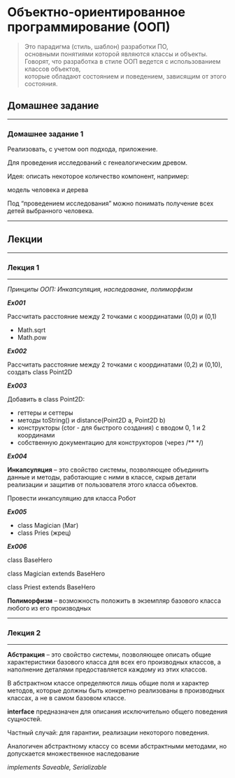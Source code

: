 # Объектно-ориентированное программирование (ООП)

> Это парадигма (стиль, шаблон) разработки ПО, <br>
> основными понятиями которой являются классы и объекты. <br>
> Говорят, что разработка в стиле ООП ведется с использованием классов объектов, <br>
> которые обладают состоянием и поведением, зависящим от этого состояния.

## Домашнее задание
___
### Домашнее задание 1

Реализовать, с учетом ооп подхода, приложение.

Для проведения исследований с генеалогическим древом.

Идея: описать некоторое количество компонент, например:

модель человека и дерева

Под “проведением исследования” можно понимать получение всех детей выбранного человека.

___

## Лекции
___

### Лекция 1

___

*Принципы ООП: Инкапсуляция, наследование, полиморфизм*

***Ex001***

Рассчитать расстояние между 2 точками с координатами (0,0) и (0,1)
* Math.sqrt 
* Math.pow

***Ex002***

Рассчитать расстояние между 2 точками с координатами (0,2) и (0,10), создать class Point2D

***Ex003***

Добавить в class Point2D:
* геттеры и сеттеры
* методы toString() и distance(Point2D a, Point2D b)
* конструкторы (ctor - для быстрого создания) с вводом 0, 1 и 2 координами
* собственную документацию для конструкторов (через /** */)

***Ex004***

**Инкапсуляция** – это свойство системы, позволяющее объединить данные и методы, работающие с ними в классе, скрыв детали реализации и защитив от пользователя этого класса объектов.

Провести инкапсуляцию для класса Робот

***Ex005***

* class Magician (Маг)
* class Pries (жрец)

***Ex006***

class BaseHero

class Magician extends BaseHero

class Priest extends BaseHero

**Полиморфизм** – возможность положить в экземпляр базового класса любого из его производных
___

### Лекция 2

___

**Абстракция** – это свойство системы, позволяющее описать общие характеристики базового класса для всех его производных классов, а наполнение деталями предоставляется каждому из этих классов.

В абстрактном классе определяются лишь общие поля и характер методов, которые должны быть конкретно реализованы в производных классах, а не в самом базовом классе.

**interface** предназначен для описания исключительно общего поведения сущностей.

Частный случай: для гарантии, реализации некоторого поведения.

Аналогичен абстрактному классу со всеми абстрактными методами, но допускается множественное наследование

*implements Saveable, Serializable*

